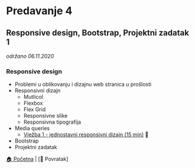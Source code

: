 # Predavanje 4
## Responsive design, Bootstrap, Projektni zadatak 1
_održano 06.11.2020_

### Responsive design
* Problemi u oblikovanju i dizajnu web stranica u prošlosti
* Responsivni dizajn
    * Mutlicol
    * Flexbox
    * Flex Grid
    * Responsivne slike
    * Responsivna tipografija
* Media queries
    * [Vježba 1 - jednostavni responsivni dizajn (15 min)](./vjezba1/) 🧪
* Bootstrap
* Projektni zadatak


[🏠 Početna](../.) | [📃 Povratak]